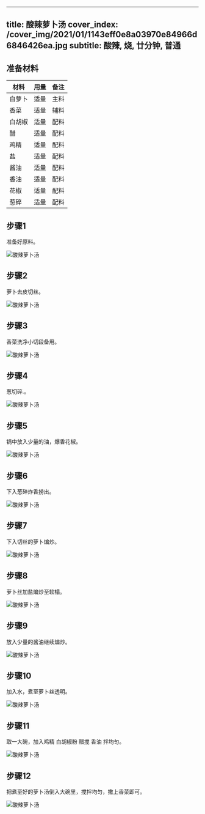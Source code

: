 
---
title: 酸辣萝卜汤
cover_index: /cover_img/2021/01/1143eff0e8a03970e84966d6846426ea.jpg
subtitle: 酸辣, 烧, 廿分钟, 普通
---

## 准备材料

| 材料     | 用量 | 备注|
| ------- | ----- | --- |
| 白萝卜 | 适量| 主料 |
| 香菜 | 适量| 辅料 |
| 白胡椒 | 适量| 配料 |
| 醋 | 适量| 配料 |
| 鸡精 | 适量| 配料 |
| 盐 | 适量| 配料 |
| 酱油 | 适量| 配料 |
| 香油 | 适量| 配料 |
| 花椒 | 适量| 配料 |
| 葱碎 | 适量| 配料 |

## 步骤1

准备好原料。

![酸辣萝卜汤](https://i8.meishichina.com/attachment/recipe/201010/201010251442507.jpg?x-oss-process=style/p320) 

## 步骤2

萝卜去皮切丝。

![酸辣萝卜汤](https://i8.meishichina.com/attachment/recipe/201010/201010251442574.jpg?x-oss-process=style/p320) 

## 步骤3

香菜洗净小切段备用。

![酸辣萝卜汤](https://i8.meishichina.com/attachment/recipe/201010/201010251443052.jpg?x-oss-process=style/p320) 

## 步骤4

葱切碎.。

![酸辣萝卜汤](https://i8.meishichina.com/attachment/recipe/201010/201010251443174.jpg?x-oss-process=style/p320) 

## 步骤5

锅中放入少量的油，爆香花椒。

![酸辣萝卜汤](https://i8.meishichina.com/attachment/recipe/201010/201010251443246.jpg?x-oss-process=style/p320) 

## 步骤6

下入葱碎炸香捞出。

![酸辣萝卜汤](https://i8.meishichina.com/attachment/recipe/201010/201010251443298.jpg?x-oss-process=style/p320) 

## 步骤7

下入切丝的萝卜煸炒。

![酸辣萝卜汤](https://i8.meishichina.com/attachment/recipe/201010/201010251443416.jpg?x-oss-process=style/p320) 

## 步骤8

萝卜丝加盐煸炒至软榻。

![酸辣萝卜汤](https://i8.meishichina.com/attachment/recipe/201010/201010251443502.jpg?x-oss-process=style/p320) 

## 步骤9

放入少量的酱油继续煸炒。

![酸辣萝卜汤](https://i8.meishichina.com/attachment/recipe/201010/201010251443582.jpg?x-oss-process=style/p320) 

## 步骤10

加入水，煮至萝卜丝透明。

![酸辣萝卜汤](https://i8.meishichina.com/attachment/recipe/201010/201010251444079.jpg?x-oss-process=style/p320) 

## 步骤11

取一大碗，加入鸡精 白胡椒粉 醋搅 香油 拌均匀。

![酸辣萝卜汤](https://i8.meishichina.com/attachment/recipe/201010/201010251444145.jpg?x-oss-process=style/p320) 

## 步骤12

把煮至好的萝卜汤倒入大碗里，搅拌均匀，撒上香菜即可。

![酸辣萝卜汤](https://i8.meishichina.com/attachment/recipe/201010/201010251444190.jpg?x-oss-process=style/p320) 

